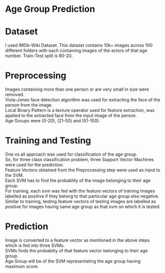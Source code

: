 # Age Group Prediction

# Dataset

I used IMDb-Wiki Dataset. This dataset contains 10k+ images across 100 different folders with each containing images of the actors of that age number. Train-Test split is 80-20.

# Preprocessing
Images containing more than one person or are very small in size were removed.
<br/>Viola-Jones face detection algorithm was used for extracting the face of the person from the image.
<br/> Local Binary Pattern is a texture operator used for feature extraction, was applied to the extracted face from the input image of the person.
<br/> Age Groups were (0-20), (21-50) and (51-100).

# Training and Testing
One vs all approach was used for classification of the age group.
<br/>So, for three class classification problem, three Support Vector Machines were used for the prediction.
<br/>Feature Vectors obtained from the Preprocessing step were used as input to the SVM.
<br/>Each SVM has to find the probablity of the image belonging to their age group. 
<br/>For training, each svm was fed with the feature vectors of training images labelled as positive if they belong to that particular age group else negative.
<br/>Similar to training, testing feature vectors of testing images are labelled as positive for images having same age group as that svm on which it is tested.

# Prediction
Image is converted to a feature vector as mentioned in the above steps which is fed into three SVMs.
<br/>SVMs finds the probablity of that feature vector belonging to their age group.
<br/>Age Group will be of the SVM representating the age group having maximum score.
